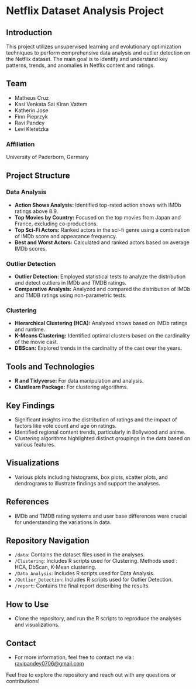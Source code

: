 # Netflix Dataset Analysis Project

## Introduction
This project utilizes unsupervised learning and evolutionary optimization techniques to perform comprehensive data analysis and outlier detection on the Netflix dataset. The main goal is to identify and understand key patterns, trends, and anomalies in Netflix content and ratings.

## Team
- Matheus Cruz
- Kasi Venkata Sai Kiran Vattem
- Katherin Jose
- Finn Pieprzyk
- Ravi Pandey
- Levi Kletetzka

### Affiliation
University of Paderborn, Germany

## Project Structure

### Data Analysis
- **Action Shows Analysis:** Identified top-rated action shows with IMDb ratings above 8.9.
- **Top Movies by Country:** Focused on the top movies from Japan and France, excluding co-productions.
- **Top Sci-Fi Actors:** Ranked actors in the sci-fi genre using a combination of IMDb score and appearance frequency.
- **Best and Worst Actors:** Calculated and ranked actors based on average IMDb scores.

### Outlier Detection
- **Outlier Detection:** Employed statistical tests to analyze the distribution and detect outliers in IMDb and TMDB ratings.
- **Comparative Analysis:** Analyzed and compared the distribution of IMDb and TMDB ratings using non-parametric tests.

### Clustering
- **Hierarchical Clustering (HCA):** Analyzed shows based on IMDb ratings and runtime.
- **K-Means Clustering:** Identified optimal clusters based on the cardinality of the movie cast.
- **DBScan:** Explored trends in the cardinality of the cast over the years.

## Tools and Technologies
- **R and Tidyverse:** For data manipulation and analysis.
- **Clustlearn Package:** For clustering algorithms.

## Key Findings
- Significant insights into the distribution of ratings and the impact of factors like vote count and age on ratings.
- Identified regional content trends, particularly in Bollywood and anime.
- Clustering algorithms highlighted distinct groupings in the data based on various features.

## Visualizations
- Various plots including histograms, box plots, scatter plots, and dendrograms to illustrate findings and support the analyses.

## References
- IMDb and TMDB rating systems and user base differences were crucial for understanding the variations in data.

## Repository Navigation
- `/data`: Contains the dataset files used in the analyses.
- `/Clustering`: Includes R scripts used for Clustering. Methods used : HCA, DbScan, K-Mean clustering.
- `/Data_Analysis`: Includes R scripts used for Data Analysis.
- `/Outlier_Detection`: Includes R scripts used for Outlier Detection.
- `/report`: Contains the final report describing the results.

## How to Use
- Clone the repository, and run the R scripts to reproduce the analyses and visualizations.

## Contact
- For more information, feel free to contact me via : ravipandey0706@gmail.com 


Feel free to explore the repository and reach out with any questions or contributions!
